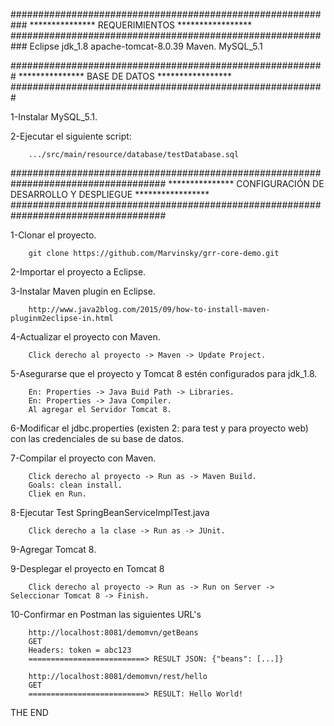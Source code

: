 
###########################################################
***************     REQUERIMIENTOS       *****************
###########################################################
Eclipse
jdk_1.8
apache-tomcat-8.0.39
Maven.
MySQL_5.1


#########################################################
***************     BASE DE DATOS       *****************
#########################################################

1-Instalar MySQL_5.1.


2-Ejecutar el siguiente script:
	
		.../src/main/resource/database/testDatabase.sql




####################################################################################
***************     CONFIGURACIÓN DE DESARROLLO Y DESPLIEGUE       *****************
####################################################################################

1-Clonar el proyecto.

		git clone https://github.com/Marvinsky/grr-core-demo.git
		

2-Importar el proyecto a Eclipse.


3-Instalar Maven plugin en Eclipse.

		http://www.java2blog.com/2015/09/how-to-install-maven-pluginm2eclipse-in.html
		

4-Actualizar el proyecto con Maven.

		Click derecho al proyecto -> Maven -> Update Project.
		

5-Asegurarse que el proyecto y Tomcat 8 estén configurados para jdk_1.8.

		En: Properties -> Java Buid Path -> Libraries.
		En: Properties -> Java Compiler.
		Al agregar el Servidor Tomcat 8.
		
		
6-Modificar el jdbc.properties (existen 2: para test y para proyecto web) con las credenciales de su base de datos.
		

7-Compilar el proyecto con Maven.

		Click derecho al proyecto -> Run as -> Maven Build.
		Goals: clean install.
		Cliek en Run.
		
		
8-Ejecutar Test SpringBeanServiceImplTest.java

		Click derecho a la clase -> Run as -> JUnit.
		

9-Agregar Tomcat 8.

		
9-Desplegar el proyecto en Tomcat 8
		
		Click derecho al proyecto -> Run as -> Run on Server -> Seleccionar Tomcat 8 -> Finish.
		

10-Confirmar en Postman las siguientes URL's
		
		http://localhost:8081/demomvn/getBeans
		GET
		Headers: token = abc123
		==========================> RESULT JSON: {"beans": [...]}
		
		http://localhost:8081/demomvn/rest/hello
		GET
		==========================> RESULT: Hello World!

		

THE END